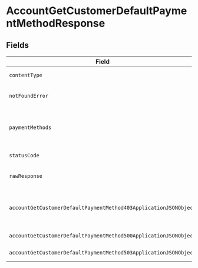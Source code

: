 # AccountGetCustomerDefaultPaymentMethodResponse


## Fields

| Field                                                                                                                                            | Type                                                                                                                                             | Required                                                                                                                                         | Description                                                                                                                                      |
| ------------------------------------------------------------------------------------------------------------------------------------------------ | ------------------------------------------------------------------------------------------------------------------------------------------------ | ------------------------------------------------------------------------------------------------------------------------------------------------ | ------------------------------------------------------------------------------------------------------------------------------------------------ |
| `contentType`                                                                                                                                    | *string*                                                                                                                                         | :heavy_check_mark:                                                                                                                               | HTTP response content type for this operation                                                                                                    |
| `notFoundError`                                                                                                                                  | [?\TheLogicStudio\ExactPayments\Models\Shared\NotFoundError](../../models/shared/NotFoundError.md)                                               | :heavy_minus_sign:                                                                                                                               | **Not Found**\<br/>The requested resource can not be found.<br/>                                                                                 |
| `paymentMethods`                                                                                                                                 | array<*mixed*>                                                                                                                                   | :heavy_minus_sign:                                                                                                                               | The response contains the details of the Payment Method that was marked as default for this Customer.                                            |
| `statusCode`                                                                                                                                     | *int*                                                                                                                                            | :heavy_check_mark:                                                                                                                               | HTTP response status code for this operation                                                                                                     |
| `rawResponse`                                                                                                                                    | [\Psr\Http\Message\ResponseInterface](https://www.php-fig.org/psr/psr-7/#33-psrhttpmessageresponseinterface)                                     | :heavy_minus_sign:                                                                                                                               | Raw HTTP response; suitable for custom response parsing                                                                                          |
| `accountGetCustomerDefaultPaymentMethod403ApplicationJSONObject`                                                                                 | [?AccountGetCustomerDefaultPaymentMethod403ApplicationJSON](../../models/operations/AccountGetCustomerDefaultPaymentMethod403ApplicationJSON.md) | :heavy_minus_sign:                                                                                                                               | **Access Denied**\<br/>Credentials supplied do not grant access to the requested resource.<br/>                                                  |
| `accountGetCustomerDefaultPaymentMethod500ApplicationJSONObject`                                                                                 | [?AccountGetCustomerDefaultPaymentMethod500ApplicationJSON](../../models/operations/AccountGetCustomerDefaultPaymentMethod500ApplicationJSON.md) | :heavy_minus_sign:                                                                                                                               | **Internal Server Error**<br/>                                                                                                                   |
| `accountGetCustomerDefaultPaymentMethod503ApplicationJSONObject`                                                                                 | [?AccountGetCustomerDefaultPaymentMethod503ApplicationJSON](../../models/operations/AccountGetCustomerDefaultPaymentMethod503ApplicationJSON.md) | :heavy_minus_sign:                                                                                                                               | **Service Unavailable**<br/>                                                                                                                     |